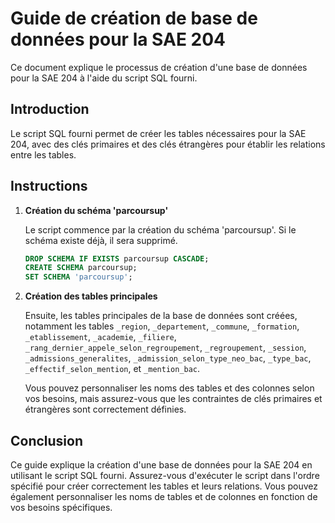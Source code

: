 # Guide de création de base de données pour la SAE 204

Ce document explique le processus de création d'une base de données pour la SAE 204 à l'aide du script SQL fourni.

## Introduction

Le script SQL fourni permet de créer les tables nécessaires pour la SAE 204, avec des clés primaires et des clés étrangères pour établir les relations entre les tables.

## Instructions

1. **Création du schéma 'parcoursup'**

   Le script commence par la création du schéma 'parcoursup'. Si le schéma existe déjà, il sera supprimé.

   ```sql
   DROP SCHEMA IF EXISTS parcoursup CASCADE;
   CREATE SCHEMA parcoursup;
   SET SCHEMA 'parcoursup';
   ```

2. **Création des tables principales**

   Ensuite, les tables principales de la base de données sont créées, notamment les tables `_region`, `_departement`, `_commune`, `_formation`, `_etablissement`, `_academie`, `_filiere`, `_rang_dernier_appele_selon_regroupement`, `_regroupement`, `_session`, `_admissions_generalites`, `_admission_selon_type_neo_bac`, `_type_bac`, `_effectif_selon_mention`, et `_mention_bac`.

   Vous pouvez personnaliser les noms des tables et des colonnes selon vos besoins, mais assurez-vous que les contraintes de clés primaires et étrangères sont correctement définies.


## Conclusion

Ce guide explique la création d'une base de données pour la SAE 204 en utilisant le script SQL fourni. Assurez-vous d'exécuter le script dans l'ordre spécifié pour créer correctement les tables et leurs relations. Vous pouvez également personnaliser les noms de tables et de colonnes en fonction de vos besoins spécifiques.
